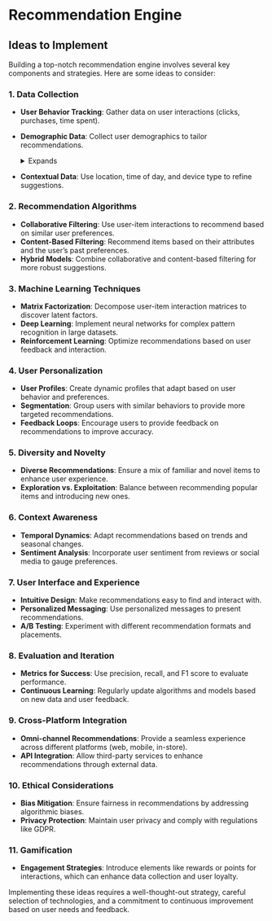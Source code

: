 # Recommendation Engine

## Ideas to Implement 

Building a top-notch recommendation engine involves several key components and strategies. Here are some ideas to consider:

### 1. **Data Collection**
   - **User Behavior Tracking**: Gather data on user interactions (clicks, purchases, time spent).
   - **Demographic Data**: Collect user demographics to tailor recommendations.
     <details>
        <summary>Expands</summary>

         Collecting and utilizing demographic data can significantly enhance the personalization of a recommendation engine. Here’s a deeper look at how it works and its benefits:

        ### What Demographic Data to Collect
        1. **Age**: Understanding the age range of users can help tailor recommendations to specific life stages (e.g., products for young adults vs. seniors).
        2. **Gender**: Certain products may appeal more to specific genders, allowing for targeted marketing and recommendations.
        3. **Location**: Geographic data can influence preferences based on local culture, trends, or climate (e.g., recommending winter gear in colder regions).
        4. **Income Level**: Insights into a user’s purchasing power can help suggest products within their budget.
        5. **Education Level**: This can influence the complexity or type of products recommended (e.g., books, courses).
        6. **Occupation**: Job roles can indicate specific interests or needs, allowing for targeted recommendations (e.g., tech tools for IT professionals).

        ### How to Collect Demographic Data
            - **User Profiles**: Encourage users to create profiles where they can voluntarily share demographic information.
            - **Surveys and Polls**: Use brief surveys during signup or app usage to gather demographic data.
            - **Social Media Integration**: Allow users to sign up via social media, where demographic data can be accessed with consent.
            - **Purchase History Analysis**: Analyze past purchases to infer demographic attributes (e.g., buying baby products suggests a parent).

        ### Utilizing Demographic Data for Recommendations
            1. **Personalization**: Tailor recommendations based on demographic segments. For example, recommend trending fashion items to younger users while suggesting home improvement products to older demographics.
            2. **Segmentation**: Group users into segments based on demographics, allowing for targeted marketing campaigns and curated content.
            3. **Trend Analysis**: Identify demographic trends over time to refine recommendations and stay ahead of market demands.
            4. **Cross-Demographic Recommendations**: Use demographic data to introduce users to items outside their typical interests, enhancing diversity in their experience.

        ### Benefits
            - **Improved Relevance**: Users receive recommendations that are more likely to resonate with their life stage and preferences.
            - **Increased Engagement**: Tailored recommendations can lead to higher click-through rates and conversions.
            - **Enhanced Customer Loyalty**: Personalized experiences foster a sense of understanding and connection, encouraging repeat visits.

        ### Considerations
            - **Privacy Concerns**: Always ensure data collection complies with privacy regulations (like GDPR) and prioritize user consent.
            - **Data Accuracy**: Encourage users to keep their demographic information up-to-date to maintain the accuracy of recommendations.

         By effectively leveraging demographic data, a recommendation engine can become significantly more intuitive and aligned with user needs, ultimately enhancing the overall user experience.
        
     </details>
     
   - **Contextual Data**: Use location, time of day, and device type to refine suggestions.

### 2. **Recommendation Algorithms**
   - **Collaborative Filtering**: Use user-item interactions to recommend based on similar user preferences.
   - **Content-Based Filtering**: Recommend items based on their attributes and the user’s past preferences.
   - **Hybrid Models**: Combine collaborative and content-based filtering for more robust suggestions.

### 3. **Machine Learning Techniques**
   - **Matrix Factorization**: Decompose user-item interaction matrices to discover latent factors.
   - **Deep Learning**: Implement neural networks for complex pattern recognition in large datasets.
   - **Reinforcement Learning**: Optimize recommendations based on user feedback and interaction.

### 4. **User Personalization**
   - **User Profiles**: Create dynamic profiles that adapt based on user behavior and preferences.
   - **Segmentation**: Group users with similar behaviors to provide more targeted recommendations.
   - **Feedback Loops**: Encourage users to provide feedback on recommendations to improve accuracy.

### 5. **Diversity and Novelty**
   - **Diverse Recommendations**: Ensure a mix of familiar and novel items to enhance user experience.
   - **Exploration vs. Exploitation**: Balance between recommending popular items and introducing new ones.

### 6. **Context Awareness**
   - **Temporal Dynamics**: Adapt recommendations based on trends and seasonal changes.
   - **Sentiment Analysis**: Incorporate user sentiment from reviews or social media to gauge preferences.

### 7. **User Interface and Experience**
   - **Intuitive Design**: Make recommendations easy to find and interact with.
   - **Personalized Messaging**: Use personalized messages to present recommendations.
   - **A/B Testing**: Experiment with different recommendation formats and placements.

### 8. **Evaluation and Iteration**
   - **Metrics for Success**: Use precision, recall, and F1 score to evaluate performance.
   - **Continuous Learning**: Regularly update algorithms and models based on new data and user feedback.

### 9. **Cross-Platform Integration**
   - **Omni-channel Recommendations**: Provide a seamless experience across different platforms (web, mobile, in-store).
   - **API Integration**: Allow third-party services to enhance recommendations through external data.

### 10. **Ethical Considerations**
   - **Bias Mitigation**: Ensure fairness in recommendations by addressing algorithmic biases.
   - **Privacy Protection**: Maintain user privacy and comply with regulations like GDPR.

### 11. **Gamification**
   - **Engagement Strategies**: Introduce elements like rewards or points for interactions, which can enhance data collection and user loyalty.

Implementing these ideas requires a well-thought-out strategy, careful selection of technologies, and a commitment to continuous improvement based on user needs and feedback.
